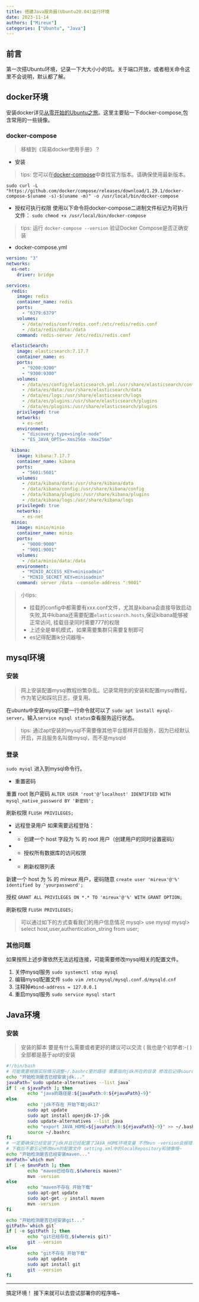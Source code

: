 ```yaml
---
title: 搭建Java服务器(Ubuntu20.04)运行环境
date: 2023-11-14
authors: ["Mireux"]
categories: ["Ubuntu", "Java"]
---
```


## 前言

第一次搭Ubuntu环境，记录一下大大小小的坑。关于端口开放，或者相关命令这里不会说明，默认都了解。

<!-- more -->

## docker环境

安装docker详见[从零开始的Ubuntu之旅](https://samomi0.github.io/docs/GetStartWithUbuntu/)。这里主要贴一下docker-compose,包含常用的一些镜像。
### docker-compose

> 移植到《简易docker使用手册》？

- 安装
>tips: 您可以在[docker-compose](https://github.com/docker/compose/releases)中查找官方版本。请确保使用最新版本。
```
sudo curl -L "https://github.com/docker/compose/releases/download/1.29.1/docker-compose-$(uname -s)-$(uname -m)" -o /usr/local/bin/docker-compose
```
- 授权可执行权限 
使用以下命令将docker-compose二进制文件标记为可执行文件：
`sudo chmod +x /usr/local/bin/docker-compose`
> tips: 运行 `docker-compose --version` 验证Docker Compose是否正确安装

- docker-compose.yml
``` yml
version: "3"
networks:
  es-net:
    driver: bridge

services:
  redis:
    image: redis
    container_name: redis
    ports:
      - "6379:6379"
    volumes:
      - /data/redis/conf/redis.conf:/etc/redis/redis.conf
      - /data/redis/data:/data
    command: redis-server /etc/redis/redis.conf

  elasticSearch:
    image: elasticsearch:7.17.7
    container_name: es
    ports:
      - "9200:9200"
      - "9300:9300"
    volumes:
      - /data/es/config/elasticsearch.yml:/usr/share/elasticsearch/config/elasticsearch.yml
      - /data/es/data:/usr/share/elasticsearch/data
      - /data/es/logs:/usr/share/elasticsearch/logs
      - /data/es/plugins:/usr/share/elasticsearch/plugins
      - /data/es/plugins:/usr/share/elasticsearch/plugins
    privileged: true
    networks:
      - es-net
    environment:
      - "discovery.type=single-node"
      - "ES_JAVA_OPTS=-Xms256m -Xmx256m"

  kibana:
    image: kibana:7.17.7
    container_name: kibana
    ports:
      - "5601:5601"
    volumes:
      - /data/kibana/data:/usr/share/kibana/data
      - /data/kibana/config:/usr/share/kibana/config
      - /data/kibana/plugins:/usr/share/kibana/plugins
      - /data/kibana/logs:/usr/share/kibana/logs
    privileged: true
    networks:
      - es-net
  minio:
    image: minio/minio
    container_name: minio
    ports:
      - "9000:9000"
      - "9001:9001"
    volumes:
      - /data/minio/data:/data
    environment:
      - "MINIO_ACCESS_KEY=minioadmin"
      - "MINIO_SECRET_KEY=minioadmin"
    command: server /data --console-address ":9001"
```
> 小tips:
> - 挂载的config中都需要有xxx.conf文件，尤其是kibana会直接导致启动失败,其中kibana还需要配置`elasticsearch.hosts`,保证kibana能够被正常访问, 挂载目录同时需要777的权限
> - 上述全是单机模式，如果需要集群只需要复制即可
> - es记得配置ik分词器哦~


## mysql环境

### 安装

> 网上安装配置mysql教程纷繁杂乱。记录常用到的安装和配置mysql教程，作为笔记和踩坑日志，便复用。

在ubuntu中安装mysql只要一行命令就可以了 `sudo apt install mysql-server`。输入`service mysql status`查看服务运行状态。

> tips: 通过apt安装的mysql不需要像其他平台那样开启服务，因为已经默认开启，并且服务名叫做mysql，而不是mysqld

### 登录
`sudo mysql` 进入到mysql命令行。

- 重置密码

重置 root 账户密码
`ALTER USER 'root'@'localhost' IDENTIFIED WITH mysql_native_password BY '新密码';`

刷新权限
`FLUSH PRIVILEGES;`

- 远程登录用户
如果需要远程登陆：
- - 创建一个 host 字段为 % 的 root 用户（创建用户的同时设置密码）
- - 授权所有数据库的访问权限
- - 刷新权限列表

新建一个 host 为 % 的 mireux 用户，密码随意 
`create user 'mireux'@'%' identified by 'yourpassword';`

授权
`GRANT ALL PRIVILEGES ON *.* TO 'mireux'@'%' WITH GRANT OPTION;`

刷新权限
`FLUSH PRIVILEGES;`
 
> 可以通过如下的方式查看我们的用户信息情况
> mysql> use mysql
> mysql> select host,user,authentication_string from user;

### 其他问题

如果按照上述步骤依然无法远程连接，可能需要修改mysql相关的配置文件。
1. 关停mysql服务 `sudo systemctl stop mysql`
2. 编辑mysql配置文件 `sudo vim /etc/mysql/mysql.conf.d/mysqld.cnf`
3. 注释掉`#bind-address = 127.0.0.1` 
4. 重启mysql服务 `sudo service mysql start`

## Java环境

### 安装

> 安装的脚本 要是有什么需要或者更好的建议可以交流 ( 我也是个初学者:-( )
> 全部都是基于apt的安装

```bash
#!/bin/bash
# 可能需要根据实际情况调整~/.bashrc里的路径 需要指向jdk所在的目录 修改后记得source
echo "开始检测是否已经安装jdk..."
javaPath=`sudo update-alternatives --list java`
if [ -e $javaPath ]; then
        echo "java的路径是:${javaPath:0:${#javaPath}-9}"
else
        echo 'jdk不存在 开始下载jdk17'
        sudo apt update
        sudo apt install openjdk-17-jdk
        sudo update-alternatives --list java
        echo "export JAVA_HOME=${javaPath:0:${#javaPath}-9}" >> ~/.bashrc
        source ~/.bashrc
fi
# 一定要确保已经安装了jdk并且已经配置了JAVA_HOME环境变量 不然mvn -version会报错
# 下载后不要忘记修改mvn的配置文件 setting.xml中的localRepository和镜像哦~
echo "开始检测是否已经安装maven..."
mvnPath=`which mvn`
if [ -e $mvnPath ]; then
        echo "maven已经存在,$(whereis maven)"
        mvn -version
else
        echo "maven不存在 开始下载"
        sudo apt-get update
        sudo apt-get -y install maven
        mvn -version
fi

echo "开始检测是否已经安装git..."
gitPath=`which git`
if [ -e $gitPath ]; then
        echo "git已经存在,$(whereis git)"
        git --version
else
        echo "git不存在 开始下载"
        sudo apt update
        sudo apt install git
        git --version
fi
```
---
搞定环境！ 接下来就可以去尝试部署你的程序咯~